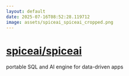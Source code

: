 ```yaml
---
layout: default
date: 2025-07-16T08:52:28.119712
image: assets/spiceai_spiceai_cropped.png
---
```


# [spiceai/spiceai](https://github.com/spiceai/spiceai)

portable SQL and AI engine for data-driven apps
